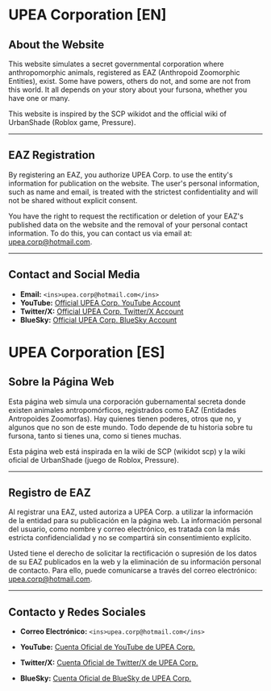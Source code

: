 # UPEA Corporation [EN]

## About the Website
This website simulates a secret governmental corporation where anthropomorphic animals, registered as EAZ (Anthropoid Zoomorphic Entities), exist. Some have powers, others do not, and some are not from this world. It all depends on your story about your fursona, whether you have one or many.

This website is inspired by the SCP wikidot and the official wiki of UrbanShade (Roblox game, Pressure).

---

## EAZ Registration
By registering an EAZ, you authorize UPEA Corp. to use the entity's information for publication on the website. The user's personal information, such as name and email, is treated with the strictest confidentiality and will not be shared without explicit consent.

You have the right to request the rectification or deletion of your EAZ's published data on the website and the removal of your personal contact information. To do this, you can contact us via email at: upea.corp@hotmail.com.

---

## Contact and Social Media
* **Email:** `<ins>upea.corp@hotmail.com</ins>`
* **YouTube:** [Official UPEA Corp. YouTube Account](https://www.youtube.com/channel/UCUS3exmv__qg_IlczrJfVJw)
* **Twitter/X:** [Official UPEA Corp. Twitter/X Account](https://x.com/UPEA_Corp)
* **BlueSky:** [Official UPEA Corp. BlueSky Account](https://bsky.app/profile/upea-corp.netlify.app)

# UPEA Corporation [ES]

## Sobre la Página Web
Esta página web simula una corporación gubernamental secreta donde existen animales antropomórficos, registrados como EAZ (Entidades Antropoides Zoomorfas). Hay quienes tienen poderes, otros que no, y algunos que no son de este mundo. Todo depende de tu historia sobre tu fursona, tanto si tienes una, como si tienes muchas.

Esta página web está inspirada en la wiki de SCP (wikidot scp) y la wiki oficial de UrbanShade (juego de Roblox, Pressure).

---

## Registro de EAZ
Al registrar una EAZ, usted autoriza a UPEA Corp. a utilizar la información de la entidad para su publicación en la página web. La información personal del usuario, como nombre y correo electrónico, es tratada con la más estricta confidencialidad y no se compartirá sin consentimiento explícito.

Usted tiene el derecho de solicitar la rectificación o supresión de los datos de su EAZ publicados en la web y la eliminación de su información personal de contacto. Para ello, puede comunicarse a través del correo electrónico: upea.corp@hotmail.com.

---

## Contacto y Redes Sociales
* **Correo Electrónico:** `<ins>upea.corp@hotmail.com</ins>`

* **YouTube:** [Cuenta Oficial de YouTube de UPEA Corp.](https://www.youtube.com/channel/UCUS3exmv__qg_IlczrJfVJw)
* **Twitter/X:** [Cuenta Oficial de Twitter/X de UPEA Corp.](https://x.com/UPEA_Corp)
* **BlueSky:** [Cuenta Oficial de BlueSky de UPEA Corp.](https://bsky.app/profile/upea-corp.netlify.app)